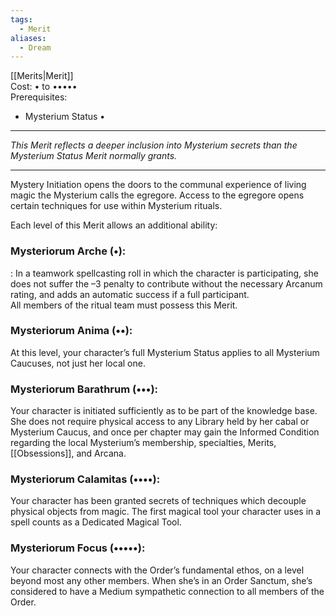 ```yaml
---
tags:
  - Merit
aliases:
  - Dream
---
```


[[Merits|Merit]]\
Cost: • to •••••\
Prerequisites:
- Mysterium Status •

---

_This Merit reflects a deeper inclusion into Mysterium secrets than the Mysterium Status Merit normally grants._

---

Mystery Initiation opens the doors to the communal experience of living magic the Mysterium calls the egregore. Access to the egregore opens certain techniques for use within Mysterium rituals.

Each level of this Merit allows an additional ability:

### Mysteriorum Arche (•):

: In a teamwork spellcasting roll in which the character is participating, she does not suffer the –3 penalty to contribute without the necessary Arcanum rating, and adds an automatic success if a full participant.\
All members of the ritual team must possess this Merit.

### Mysteriorum Anima (••):

At this level, your character’s full Mysterium Status applies to all Mysterium Caucuses, not just her local one.

### Mysteriorum Barathrum (•••):

Your character is initiated sufficiently as to be part of the knowledge base.\
She does not require physical access to any Library held by her cabal or Mysterium Caucus, and once per chapter may gain the Informed Condition regarding the local Mysterium’s membership, specialties, Merits, [[Obsessions]], and Arcana.

### Mysteriorum Calamitas (••••):

Your character has been granted secrets of techniques which decouple physical objects from magic. The first magical tool your character uses in a spell counts as a Dedicated Magical Tool.

### Mysteriorum Focus (•••••):

Your character connects with the Order’s fundamental ethos, on a level beyond most any other members. When she’s in an Order Sanctum, she’s considered to have a Medium sympathetic connection to all members of the Order.